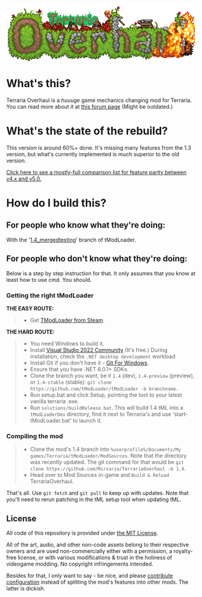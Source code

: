 <p align="center">
  <img src="https://github.com/Mirsario/TerrariaOverhaul/blob/1.4/Content/Menus/Logo.png?raw=true" alt="Sublime's custom image"/>
</p>


# What's this?
Terraria Overhaul is a *huuuge* game mechanics changing mod for Terraria.
You can read more about it at [this forum page](https://forums.terraria.org/index.php?threads/.60369/) (Might be outdated.)

# What's the state of the rebuild?
This version is around 60%+ done.
It's missing many features from the 1.3 version, but what's currently implemented is much superior to the old version.

[Click here to see a mostly-full comparison list for feature parity between v4.x and v5.0.](https://github.com/Mirsario/TerrariaOverhaul/issues/108)


# How do I build this?

## For people who know what they're doing:
With the '[1.4_mergedtesting](https://github.com/tModLoader/tModLoader/tree/1.4_mergedtesting)' branch of tModLoader.

## For people who don't know what they're doing:
Below is a step by step instruction for that. It only assumes that you know at least how to use cmd. You should.

### Getting the right tModLoader

**THE EASY ROUTE:**
> - Get [TModLoader from Steam](https://store.steampowered.com/app/1281930/tModLoader/).

**THE HARD ROUTE:**
> - You need Windows to build it.
> - Install [Visual Studio 2022 Community](https://visualstudio.microsoft.com/thank-you-downloading-visual-studio/?sku=Community&channel=Release&version=VS2022) (It's free.)
> During installation, check the `.NET desktop development` workload
> - Install Git if you don't have it - [Git For Windows](https://git-scm.com/download/win).
> - Ensure that you have .NET 6.0.1+ SDKs.
> - Clone the branch you want, be it `1.4` (dev), `1.4-preview` (preview), or `1.4-stable` (stable):
`git clone https://github.com/tModLoader/tModLoader -b branchname`.
> - Run setup.bat and click Setup, pointing the tool to your latest vanilla terraria .exe.
> - Run `solutions/buildRelease.bat`. This will build 1.4 tML into a `tModLoaderDev` directory, find it next to Terraria's and use 'start-tModLoader.bat' to launch it.

### Compiling the mod
> - Clone the mod's 1.4 branch into `%userprofile%/Documents/My games/Terraria/tModLoader/ModSources`. Note that the directory was recently updated.
The git command for that would be `git clone https://github.com/Mirsario/TerrariaOverhaul -b 1.4`.
> - Head over to Mod Sources in-game and `Build & Reload` TerrariaOverhaul.

That's all. Use `git fetch` and `git pull` to keep up with updates. Note that you'll need to rerun patching in the tML setup tool when updating tML.

## License
All code of this repository is provided under [the MIT License](https://github.com/Mirsario/TerrariaOverhaul/blob/1.4/LICENSE.md).

All of the art, audio, and other non-code assets belong to their respective owners and are used non-commercially either with a permission, a royalty-free license, or with various modifications & trust in the holiness of videogame modding.
No copyright infringements intended.

Besides for that, I only want to say - be nice, and please [contribute configuration](https://github.com/Mirsario/TerrariaOverhaul/issues/41) instead of splitting the mod's features into other mods. The latter is dickish.
